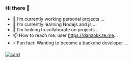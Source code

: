 ### Hi there 👋



- 🔭 I’m currently working personal projects  ...
- 🌱 I’m currently learning Nodejs and js ...
- 👯 I’m looking to collaborate on projects ...
- 📫 How to reach me: user https://danzokk.te.me...
- ⚡ Fun fact: Wanting to become a backend developer ...

[![card](https://github-readme-stats.vercel.app/api?username=danzok&theme=tokyonight&show_icons=true)](https://github.com/anuraghazra/github-readme-stats)
